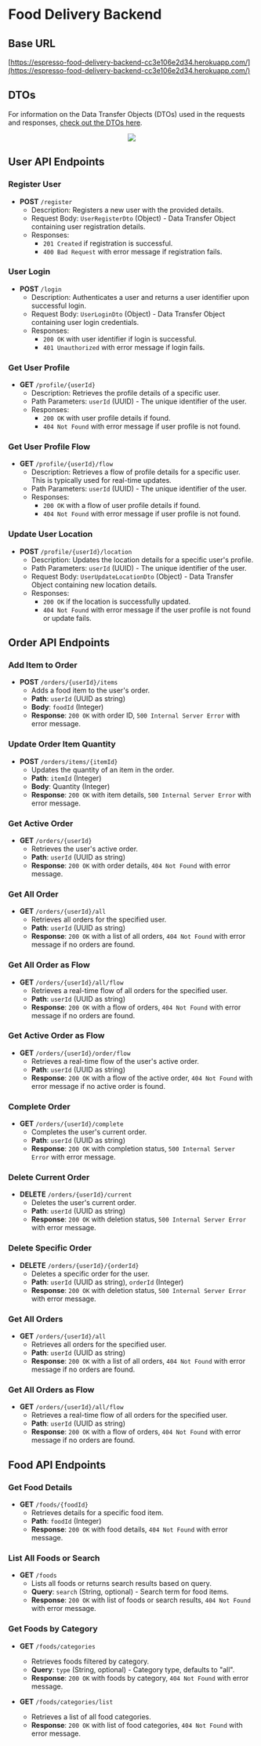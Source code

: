 # Food Delivery Backend

## Base URL

[https://espresso-food-delivery-backend-cc3e106e2d34.herokuapp.com/](https://espresso-food-delivery-backend-cc3e106e2d34.herokuapp.com/)

## DTOs

For information on the Data Transfer Objects (DTOs) used in the requests and
responses, [check out the DTOs here](/src/main/kotlin/com/example/dto).

<div align="center">
<img src="public/diagram.png"/>
</div>

## User API Endpoints

### Register User

- **POST** `/register`
    - Description: Registers a new user with the provided details.
    - Request Body: `UserRegisterDto` (Object) - Data Transfer Object containing user registration details.
    - Responses:
        - `201 Created` if registration is successful.
        - `400 Bad Request` with error message if registration fails.

### User Login

- **POST** `/login`
    - Description: Authenticates a user and returns a user identifier upon successful login.
    - Request Body: `UserLoginDto` (Object) - Data Transfer Object containing user login credentials.
    - Responses:
        - `200 OK` with user identifier if login is successful.
        - `401 Unauthorized` with error message if login fails.

### Get User Profile

- **GET** `/profile/{userId}`
    - Description: Retrieves the profile details of a specific user.
    - Path Parameters: `userId` (UUID) - The unique identifier of the user.
    - Responses:
        - `200 OK` with user profile details if found.
        - `404 Not Found` with error message if user profile is not found.

### Get User Profile Flow

- **GET** `/profile/{userId}/flow`
    - Description: Retrieves a flow of profile details for a specific user. This is typically used for real-time
      updates.
    - Path Parameters: `userId` (UUID) - The unique identifier of the user.
    - Responses:
        - `200 OK` with a flow of user profile details if found.
        - `404 Not Found` with error message if user profile is not found.

### Update User Location

- **POST** `/profile/{userId}/location`
    - Description: Updates the location details for a specific user's profile.
    - Path Parameters: `userId` (UUID) - The unique identifier of the user.
    - Request Body: `UserUpdateLocationDto` (Object) - Data Transfer Object containing new location details.
    - Responses:
        - `200 OK` if the location is successfully updated.
        - `404 Not Found` with error message if the user profile is not found or update fails.

## Order API Endpoints

### Add Item to Order

- **POST** `/orders/{userId}/items`
    - Adds a food item to the user's order.
    - **Path**: `userId` (UUID as string)
    - **Body**: `foodId` (Integer)
    - **Response**: `200 OK` with order ID, `500 Internal Server Error` with error message.

### Update Order Item Quantity

- **POST** `/orders/items/{itemId}`
    - Updates the quantity of an item in the order.
    - **Path**: `itemId` (Integer)
    - **Body**: Quantity (Integer)
    - **Response**: `200 OK` with item details, `500 Internal Server Error` with error message.

### Get Active Order

- **GET** `/orders/{userId}`
    - Retrieves the user's active order.
    - **Path**: `userId` (UUID as string)
    - **Response**: `200 OK` with order details, `404 Not Found` with error message.

### Get All Order
- **GET** `/orders/{userId}/all`
    - Retrieves all orders for the specified user.
    - **Path**: `userId` (UUID as string)
    - **Response**: `200 OK` with a list of all orders, `404 Not Found` with error message if no orders are found.

### Get All Order as Flow
- **GET** `/orders/{userId}/all/flow`
    - Retrieves a real-time flow of all orders for the specified user.
    - **Path**: `userId` (UUID as string)
    - **Response**: `200 OK` with a flow of orders, `404 Not Found` with error message if no orders are found.

### Get Active Order as Flow
- **GET** `/orders/{userId}/order/flow`
    - Retrieves a real-time flow of the user's active order.
    - **Path**: `userId` (UUID as string)
    - **Response**: `200 OK` with a flow of the active order, `404 Not Found` with error message if no active order is found.

### Complete Order

- **GET** `/orders/{userId}/complete`
    - Completes the user's current order.
    - **Path**: `userId` (UUID as string)
    - **Response**: `200 OK` with completion status, `500 Internal Server Error` with error message.

### Delete Current Order

- **DELETE** `/orders/{userId}/current`
    - Deletes the user's current order.
    - **Path**: `userId` (UUID as string)
    - **Response**: `200 OK` with deletion status, `500 Internal Server Error` with error message.

### Delete Specific Order

- **DELETE** `/orders/{userId}/{orderId}`
    - Deletes a specific order for the user.
    - **Path**: `userId` (UUID as string), `orderId` (Integer)
    - **Response**: `200 OK` with deletion status, `500 Internal Server Error` with error message.

### Get All Orders

- **GET** `/orders/{userId}/all`
  - Retrieves all orders for the specified user.
  - **Path**: `userId` (UUID as string)
  - **Response**: `200 OK` with a list of all orders, `404 Not Found` with error message if no orders are found.

### Get All Orders as Flow

- **GET** `/orders/{userId}/all/flow`
  - Retrieves a real-time flow of all orders for the specified user.
  - **Path**: `userId` (UUID as string)
  - **Response**: `200 OK` with a flow of orders, `404 Not Found` with error message if no orders are found.

## Food API Endpoints

### Get Food Details

- **GET** `/foods/{foodId}`
    - Retrieves details for a specific food item.
    - **Path**: `foodId` (Integer)
    - **Response**: `200 OK` with food details, `404 Not Found` with error message.

### List All Foods or Search

- **GET** `/foods`
    - Lists all foods or returns search results based on query.
    - **Query**: `search` (String, optional) - Search term for food items.
    - **Response**: `200 OK` with list of foods or search results, `404 Not Found` with error message.

### Get Foods by Category

- **GET** `/foods/categories`
    - Retrieves foods filtered by category.
    - **Query**: `type` (String, optional) - Category type, defaults to "all".
    - **Response**: `200 OK` with foods by category, `404 Not Found` with error message.

- **GET** `/foods/categories/list`
    - Retrieves a list of all food categories.
    - **Response**: `200 OK` with list of food categories, `404 Not Found` with error message.

